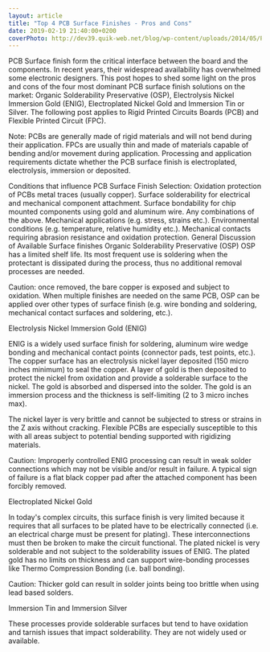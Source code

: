 ```yaml
---
layout: article
title: "Top 4 PCB Surface Finishes - Pros and Cons"
date: 2019-02-19 21:40:00+0200
coverPhoto: http://dev39.quik-web.net/blog/wp-content/uploads/2014/05/PCB4Assembly-dot-com.jpg
---
```



PCB Surface finish form the critical interface between the board and the components. In recent years, their widespread availability has overwhelmed some electronic designers. This post hopes to shed some light on the pros and cons of the four most dominant PCB surface finish solutions on the market: Organic Solderability Preservative (OSP), Electrolysis Nickel Immersion Gold (ENIG), Electroplated Nickel Gold and Immersion Tin or Silver. The following post applies to Rigid Printed Circuits Boards (PCB) and Flexible Printed Circuit (FPC).

Note: PCBs are generally made of rigid materials and will not bend during their application. FPCs are usually thin and made of materials capable of bending and/or movement during application. Processing and application requirements dictate whether the PCB surface finish is electroplated, electrolysis, immersion or deposited.

Conditions that influence PCB Surface Finish Selection:
Oxidation protection of PCBs metal traces (usually copper).
Surface solderability for electrical and mechanical component attachment.
Surface bondability for chip mounted components using gold and aluminum wire.
Any combinations of the above.
Mechanical applications (e.g. stress, strains etc.).
Environmental conditions (e.g. temperature, relative humidity etc.).
Mechanical contacts requiring abrasion resistance and oxidation protection.
General Discussion of Available Surface finishes
Organic Solderability Preservative (OSP)
OSP has a limited shelf life. Its most frequent use is soldering when the protectant is dissipated during the process, thus no additional removal processes are needed.

Caution: once removed, the bare copper is exposed and subject to oxidation. When multiple finishes are needed on the same PCB, OSP can be applied over other types of surface finish (e.g. wire bonding and soldering, mechanical contact surfaces and soldering, etc.).

Electrolysis Nickel Immersion Gold (ENIG)

ENIG is a widely used surface finish for soldering, aluminum wire wedge bonding and mechanical contact points (connector pads, test points, etc.). The copper surface has an electrolysis nickel layer deposited (150 micro inches minimum) to seal the copper. A layer of gold is then deposited to protect the nickel from oxidation and provide a solderable surface to the nickel. The gold is absorbed and dispersed into the solder. The gold is an immersion process and the thickness is self-limiting (2 to 3 micro inches max).

The nickel layer is very brittle and cannot be subjected to stress or strains in the Z axis without cracking. Flexible PCBs are especially susceptible to this with all areas subject to potential bending supported with rigidizing materials.

Caution: Improperly controlled ENIG processing can result in weak solder connections which may not be visible and/or result in failure. A typical sign of failure is a flat black copper pad after the attached component has been forcibly removed.

Electroplated Nickel Gold

In today's complex circuits, this surface finish is very limited because it requires that all surfaces to be plated have to be electrically connected (i.e. an electrical charge must be present for plating). These interconnections must then be broken to make the circuit functional. The plated nickel is very solderable and not subject to the solderability issues of ENIG. The plated gold has no limits on thickness and can support wire-bonding processes like Thermo Compression Bonding (i.e. ball bonding).

Caution: Thicker gold can result in solder joints being too brittle when using lead based solders.

Immersion Tin and Immersion Silver

These processes provide solderable surfaces but tend to have oxidation and tarnish issues that impact solderability. They are not widely used or available.



